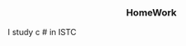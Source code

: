 <h3><p align="center"> HomeWork
   
  </p></h3>
<p style= color: rgba(255,255,255,.9);>I study c # in ISTC </p>

